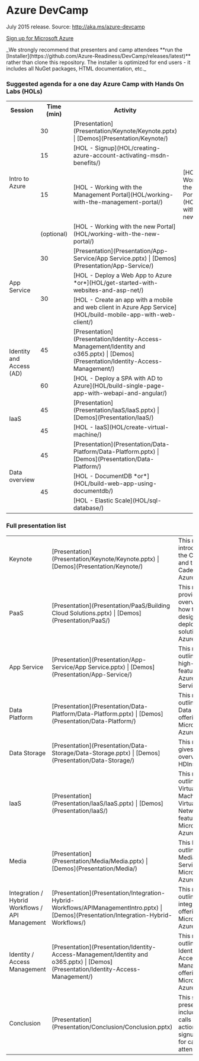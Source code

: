 <html lang="en">
   <head>
      <meta charset="utf-8">
      <meta http-equiv="X-UA-Compatible" content="IE=edge">
      <meta name="viewport" content="width=device-width, initial-scale=1">
      <title>Azure Readiness: DevCamp</title>
	  <link rel="stylesheet" href="style.css">
   </head>
   <body id="home">
      <div class="container">
         <div class="jumbotron">
            <h1>Azure DevCamp</h1>
            <p>July 2015 release. Source: <a href="http://aka.ms/azure-devcamp">http://aka.ms/azure-devcamp</a></p>
            <p>
               <a href="http://aka.ms/CloudCamp-AzureTrial" class="btn btn-success">Sign up for Microsoft Azure</a>
            </p>
            <div class="hidden">_We strongly recommend that presenters and camp attendees **run the [Installer](https://github.com/Azure-Readiness/DevCamp/releases/latest)** 
            rather than clone this repository. The installer is optimized for end users - it includes all NuGet packages, HTML documentation, etc._</div>
         </div>
         <div class="panel panel-default">
            <div class="panel-heading">
               <h3 class="panel-title">Suggested agenda for a one day Azure Camp with Hands On Labs (HOLs)</h3>
            </div>
            <div class="panel-body">
               <table class="table table-bordered table-hover">
                  <col>
                  <col>
                  <col>
                  <tr>
                     <th>Session</th>
                     <th>Time (min)</th>
                     <th>Activity</th>
                  </tr>
                  <tr>
                     <td rowspan=4>Intro to Azure</td>
                     <td>30</td>
                     <td>[Presentation](Presentation/Keynote/Keynote.pptx) | [Demos](Presentation/Keynote/)</td>
                  </tr>
                  <tr>
                     <td>15</td>
                     <td>[HOL - Signup](HOL/creating-azure-account-activating-msdn-benefits/)</td>
                  </tr>
                  <tr>
                  <td>15</td>
                  <td>[HOL - Working with the Management Portal](HOL/working-with-the-management-portal/)</td>                     			  <td>[HOL - Working with the Azure Portal](HOL/working-with-the-new-portal/)</td>
                  </tr>		
                  <tr>		
                     <td>(optional)</td>
                     <td>[HOL - Working with the new Portal](HOL/working-with-the-new-portal/)</td>
                  </tr>
                  <tr>
                     <td rowspan=3>App Service</td>
                     <td>30</td>
                     <td>[Presentation](Presentation/App-Service/App Service.pptx) | [Demos](Presentation/App-Service/)</td>
                  </tr>
                  <tr>
                     <td rowspan=2>30</td>
                     <td>[HOL - Deploy a Web App to Azure *or*](HOL/get-started-with-websites-and-asp-net/)</td>
                  </tr>
                  <tr>
                     <td>[HOL - Create an app with a mobile and web client in Azure App Service](HOL/build-mobile-app-with-web-client/)</td>
                  </tr>
                  <tr>
                     <td rowspan=2>Identity and Access (AD)</td>
                     <td>45</td>
                     <td>[Presentation](Presentation/Identity-Access-Management/Identity and o365.pptx) | [Demos](Presentation/Identity-Access-Management/)</td>
                  </tr>
                  <tr>
                     <td>60</td>
                     <td>[HOL - Deploy a SPA with AD to Azure](HOL/build-single-page-app-with-webapi-and-angular/)</td>
                  </tr>
                  <tr>
                     <td rowspan=2>IaaS</td>
                     <td>45</td>
                     <td>[Presentation](Presentation/IaaS/IaaS.pptx) | [Demos](Presentation/IaaS/)</td>
                  </tr>
                  <tr>
                     <td>45</td>
                     <td>[HOL - IaaS](HOL/create-virtual-machine/)</td>
                  </tr>
                  <tr>
                     <td rowspan=3>Data overview</td>
                     <td>45</td>
                     <td>[Presentation](Presentation/Data-Platform/Data-Platform.pptx) | [Demos](Presentation/Data-Platform/)</td>
                  </tr>
                  <tr>
                     <td rowspan=2>45</td>
                     <td>[HOL - DocumentDB *or*](HOL/build-web-app-using-documentdb/)</td>
                  </tr>
                  <tr>
                     <td>[HOL - Elastic Scale](HOL/sql-database/)</td>
                  </tr>
               </table>
            </div>
         </div>
         <div class="panel panel-default">
            <div class="panel-heading">
               <h3 class="panel-title">Full presentation list</h3>
            </div>
            <div class="panel-body">
               <table class="table table-bordered table-striped table-hover">
					<tr>
					   <td>Keynote</td>
					   <td>[Presentation](Presentation/Keynote/Keynote.pptx) | [Demos](Presentation/Keynote/)</td>
					   <td>This module introduces the Cloud and the Cadence of Azure.</td>
					</tr>
					<tr>
					   <td>PaaS</td>
					   <td>[Presentation](Presentation/PaaS/Building Cloud Solutions.pptx) | [Demos](Presentation/PaaS/)</td>
					   <td>This module provides an overview of how to design and deploy cloud solutions on Azure.</td>
					</tr>
					<tr>
					   <td>App Service</td>
					   <td>[Presentation](Presentation/App-Service/App Service.pptx) | [Demos](Presentation/App-Service/)</td>
					   <td>This module outlines the high-level features of Azure App Service</td>
					</tr>
					<tr>
					   <td>Data Platform</td>
					   <td>[Presentation](Presentation/Data-Platform/Data-Platform.pptx) | [Demos](Presentation/Data-Platform/)</td>
					   <td>This module outlines the Data offerings on Microsoft Azure</td>
					</tr>
					<tr>
					   <td>Data Storage</td>
					   <td>[Presentation](Presentation/Data-Storage/Data-Storage.pptx) | [Demos](Presentation/Data-Storage/)</td>
					   <td>This module gives an overview of HDInsight</td>
					</tr>
					<tr>
					   <td>IaaS</td>
					   <td>[Presentation](Presentation/IaaS/IaaS.pptx) | [Demos](Presentation/IaaS/)</td>
					   <td>This module outlines the Virtual Machine and Virtual Network features of Microsoft Azure</td>
					</tr>
					<tr>
					   <td>Media</td>
					   <td>[Presentation](Presentation/Media/Media.pptx) | [Demos](Presentation/Media/)</td>
					   <td>This Module outlines the Media Service on Microsoft Azure.</td>
					</tr>
					<tr>
					   <td>Integration / Hybrid Workflows / API Management</td>
					   <td>[Presentation](Presentation/Integration-Hybrid-Workflows/APIManagementIntro.pptx) | [Demos](Presentation/Integration-Hybrid-Workflows/)</td>
					   <td>This module outlines the integration offerings on Microsoft Azure</td>
					</tr>
					<tr>
					   <td>Identity / Access Management</td>
					   <td>[Presentation](Presentation/Identity-Access-Management/Identity and o365.pptx) | [Demos](Presentation/Identity-Access-Management/)</td>
					   <td>This module outlines the Identity and Access Management offerings on Microsoft Azure</td>
					</tr>
					<tr>
					   <td>Conclusion</td>
					   <td>[Presentation](Presentation/Conclusion/Conclusion.pptx)</td>
					   <td>This short presentation includes calls to action and signup links for camp attendees</td>
					</tr>
				 </table>
			</div>
      </div>
   </body>
</html>
